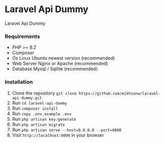 # Laravel Api Dummy
Laravel Api Dummy

### Requirements
- PHP >= 8.2
- Composer 
- Os Linux Ubuntu newest version (recommended)
- Web Server Nginx or Apache (recommended)
- Database Mysql / Sqllite (recommended)

### Installation
1. Clone the repository `git clone https://github.com/mikhsanw/laravel-api-dummy.git`
2. Run `cd laravel-api-dummy`
3. Run `composer install`
4. Run `copy .env.example .env`
5. Run `php artisan key:generate`
7. Run `php artisan migrate`
8. Run `php artisan serve --host=0.0.0.0 --port=8000`
9. Visit `http://localhost:8000` in your browser